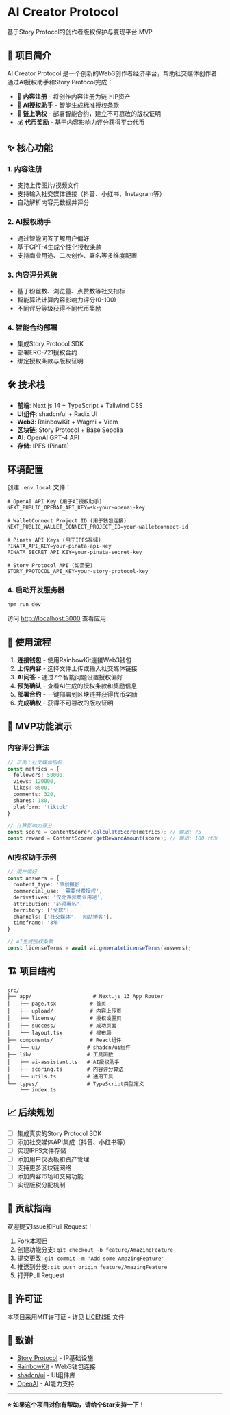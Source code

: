 # AI Creator Protocol

基于Story Protocol的创作者版权保护与变现平台 MVP

## 🚀 项目简介

AI Creator Protocol 是一个创新的Web3创作者经济平台，帮助社交媒体创作者通过AI授权助手和Story Protocol完成：

- 📝 **内容注册** - 将创作内容注册为链上IP资产
- 🤖 **AI授权助手** - 智能生成标准授权条款 
- 🔐 **链上确权** - 部署智能合约，建立不可篡改的版权证明
- 💰 **代币奖励** - 基于内容影响力评分获得平台代币

## ✨ 核心功能

### 1. 内容注册
- 支持上传图片/视频文件
- 支持输入社交媒体链接（抖音、小红书、Instagram等）
- 自动解析内容元数据并评分

### 2. AI授权助手  
- 通过智能问答了解用户偏好
- 基于GPT-4生成个性化授权条款
- 支持商业用途、二次创作、署名等多维度配置

### 3. 内容评分系统
- 基于粉丝数、浏览量、点赞数等社交指标
- 智能算法计算内容影响力评分(0-100)
- 不同评分等级获得不同代币奖励

### 4. 智能合约部署
- 集成Story Protocol SDK
- 部署ERC-721授权合约
- 绑定授权条款与版权证明

## 🛠 技术栈

- **前端**: Next.js 14 + TypeScript + Tailwind CSS
- **UI组件**: shadcn/ui + Radix UI
- **Web3**: RainbowKit + Wagmi + Viem
- **区块链**: Story Protocol + Base Sepolia
- **AI**: OpenAI GPT-4 API
- **存储**: IPFS (Pinata)

## 环境配置
创建 `.env.local` 文件：
```env
# OpenAI API Key (用于AI授权助手)
NEXT_PUBLIC_OPENAI_API_KEY=sk-your-openai-key

# WalletConnect Project ID (用于钱包连接)
NEXT_PUBLIC_WALLET_CONNECT_PROJECT_ID=your-walletconnect-id

# Pinata API Keys (用于IPFS存储)
PINATA_API_KEY=your-pinata-api-key
PINATA_SECRET_API_KEY=your-pinata-secret-key

# Story Protocol API (如需要)
STORY_PROTOCOL_API_KEY=your-story-protocol-key
```

### 4. 启动开发服务器
```bash
npm run dev
```

访问 [http://localhost:3000](http://localhost:3000) 查看应用

## 📱 使用流程

1. **连接钱包** - 使用RainbowKit连接Web3钱包
2. **上传内容** - 选择文件上传或输入社交媒体链接
3. **AI问答** - 通过7个智能问题设置授权偏好
4. **预览确认** - 查看AI生成的授权条款和奖励信息
5. **部署合约** - 一键部署到区块链并获得代币奖励
6. **完成确权** - 获得不可篡改的版权证明

## 🎯 MVP功能演示

### 内容评分算法
```typescript
// 示例：社交媒体指标
const metrics = {
  followers: 50000,
  views: 120000, 
  likes: 8500,
  comments: 320,
  shares: 180,
  platform: 'tiktok'
}

// 计算影响力评分
const score = ContentScorer.calculateScore(metrics); // 输出: 75
const reward = ContentScorer.getRewardAmount(score); // 输出: 100 代币
```

### AI授权助手示例
```typescript
// 用户偏好
const answers = {
  content_type: '原创摄影',
  commercial_use: '需要付费授权',
  derivatives: '仅允许非商业用途',
  attribution: '必须署名',
  territory: ['全球'],
  channels: ['社交媒体', '网站博客'],
  timeframe: '3年'
}

// AI生成授权条款
const licenseTerms = await ai.generateLicenseTerms(answers);
```

## 🏗 项目结构

```
src/
├── app/                    # Next.js 13 App Router
│   ├── page.tsx           # 首页
│   ├── upload/            # 内容上传页
│   ├── license/           # 授权设置页  
│   ├── success/           # 成功页面
│   └── layout.tsx         # 根布局
├── components/            # React组件
│   └── ui/               # shadcn/ui组件
├── lib/                  # 工具函数
│   ├── ai-assistant.ts   # AI授权助手
│   ├── scoring.ts        # 内容评分算法
│   └── utils.ts          # 通用工具
└── types/                # TypeScript类型定义
    └── index.ts
```


## 📈 后续规划

- [ ] 集成真实的Story Protocol SDK
- [ ] 添加社交媒体API集成（抖音、小红书等）
- [ ] 实现IPFS文件存储
- [ ] 添加用户仪表板和资产管理
- [ ] 支持更多区块链网络
- [ ] 添加内容市场和交易功能
- [ ] 实现版税分配机制

## 🤝 贡献指南

欢迎提交Issue和Pull Request！

1. Fork本项目
2. 创建功能分支: `git checkout -b feature/AmazingFeature`
3. 提交更改: `git commit -m 'Add some AmazingFeature'`
4. 推送到分支: `git push origin feature/AmazingFeature`
5. 打开Pull Request

## 📄 许可证

本项目采用MIT许可证 - 详见 [LICENSE](LICENSE) 文件

## 🙏 致谢

- [Story Protocol](https://storyprotocol.xyz/) - IP基础设施
- [RainbowKit](https://rainbowkit.com/) - Web3钱包连接
- [shadcn/ui](https://ui.shadcn.com/) - UI组件库
- [OpenAI](https://openai.com/) - AI能力支持

---

**⭐ 如果这个项目对你有帮助，请给个Star支持一下！**